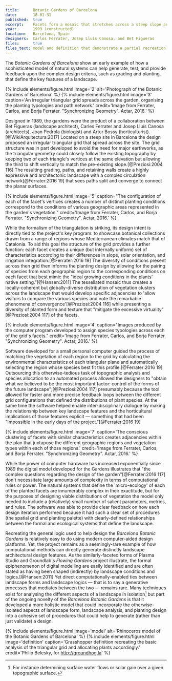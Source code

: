 ```yaml
---
title:      Botanic Gardens of Barcelona
date:       18-01-31
published:  true
excerpt:    Facets form a mosaic that stretches across a steep slope and structures a tailored planting plan.
year:       1999 (constructed)
location:   Barcelona, Spain
designers:  Carlos Ferrater, Josep Lluís Canosa, and Bet Figueras
files:      true
files_text: model and definition that demonstrate a partial recreation of this project
---
```


The *Botanic Gardens of Barcelona* show an early example of how a sophisticated model of natural systems can help generate, test, and provide feedback upon the complex design criteria, such as grading and planting, that define the key features of a landscape.

{% include elements/figure.html image='2' alt='Photograph of the Botanic Gardens of Barcelona' %}
{% include elements/figure.html image='3' caption='An irregular triangular grid spreads across the garden, organising the planting typologies and path network.' credit='Image from Ferrater, Carlos, and Borja Ferrater. "Synchronizing Geometry". Actar, 2016.' %}

Designed in 1989, the gardens were the product of a collaboration between Bet Figueras (landscape architect), Carles Ferrater and Josep Lluís Canosa (architects), Joan Pedrola (biologist) and Artur Bossy (horticulturist).[@WikiArquitectura:2017] Located on a steep site in Barcelona the design proposed an irregular triangular grid that spread across the site. The grid structure was in part developed to avoid the need for major earthworks, as the triangular geometry could closely follow the existing topography by keeping two of each triangle's vertices at the same elevation but allowing the third to shift vertically to match the pre-existing slope.[@Preziosi:2004 116] The resulting grading, paths, and retaining walls create a highly expressive and architectonic landscape with a complex circulation network[@Ferrater:2016 19] that sees paths split and converge to connect the planar surfaces.

{% include elements/figure.html image='5' caption="The configuration of each of the facet's vertices creates a number of distinct planting conditions correspond to the conditions of various geographic areas represented in the garden's vegetation." credit='Image from Ferrater, Carlos, and Borja Ferrater. "Synchronizing Geometry". Actar, 2016.' %}

While the formalism of the triangulation is striking, its design intent is directly tied to the project's key program: to showcase botanical collections drawn from a range of regions whose Mediterranean climates match that of Catalonia. To aid this goal the structure of the grid provides a further function: each facet creates a unique (but internally uniform) set of characteristics according to their differences in slope, solar orientation, and irrigation integration.[@Ferrater:2016 19] The diversity of conditions present across then grid then informs the planting design by allowing for the pairing of species from each geographic region to the corresponding conditions on each facet that best mimic the "ideal growing conditions in the plants' native setting."[@Hansen:2011] The tessellated mosaic thus creates a locally-coherent but globally-diverse distribution of vegetation clusters across the landscape that would develop specific adjacencies to 'allow visitors to compare the various species and note the remarkable phenomena of convergence'[@Preziosi:2004 116] while presenting a diversity of planted form and texture that "mitigate the excessive virtuality"[@Preziosi:2004 117] of the facets.

{% include elements/figure.html image='4' caption="Images produced by the computer program developed to assign species typologies across each of the grid's facets." credit='Image from Ferrater, Carlos, and Borja Ferrater. "Synchronizing Geometry". Actar, 2016.' %}

Software developed for a small personal computer guided the process of matching the vegetation of each region to the grid by calculating the environmental characteristics of each triangular plane and automatically selecting the region whose species best fit  this profile.[@Ferrater:2016 19] Outsourcing this otherwise-tedious task of topographic analysis and species allocation to an automated process allowed the designers to "obtain what we believed to be the most important factor: control of the forms of the future landscape";[@Preziosi:2004 117] presumably because the tool allowed for faster and more precise feedback loops between the different grid configurations that defined the distributions of plant species. At the same time the software helped enable inter-disciplinary dialogue by making the relationship between key landscape features and the horticultural implications of those features explicit — something that had been "impossible in the early days of the project."[@Ferrater:2016 19]

{% include elements/figure.html image='7' caption='The conscious clustering of facets with similar characteristics creates adjacencies within the plan that juxtapose the different geographic regions and vegetation types within each of those regions.' credit='Image from Ferrater, Carlos, and Borja Ferrater. "Synchronizing Geometry". Actar, 2016.' %}

While the power of computer hardware has increased exponentially since 1989 the digital model developed for the Gardens illustrates that "the complex questions regarding the design of the garden"[@Ferrater:2016 117] don't necessitate large amounts of complexity in terms of computational rules or power. The natural systems that define the 'micro-ecology' of each of the planted facets are innumerably complex in their exactitude, but for the purposes of designing viable distributions of vegetation the model only needed to include a (relatively) small number of salient parameters, metrics, and rules. The software was able to provide clear feedback on how each design iteration performed because it had such a clear set of procedures (the spatial grid and planting palette) with clearly-defined relationships between the formal and ecological systems that define the landscape.

Recreating the general logic used to help design the *Barcelona Botanic Gardens* is relatively easy to do using modern computer-aided design platforms. Yet, the project remains as a seemingly-rare example of how computational methods can directly generate distinctly landscape architectural design features. As the similarly-faceted forms of Plasma Studio and Groundlab's *Flowing Gardens* project illustrate, the formal epiphenomenon of digital modelling are easily identified and are often stated as having been shaped (indirectly) by landscape conditions and logics.[@Hansen:2011] Yet direct computationally-enabled ties between landscape forms and landscape logics — that is to say a generative processes that mediates between the two — remains rare. Many techniques exist for analysing the different aspects of a landscape in isolation[^iso] but part of the ongoing novelty of the *Barcelona Botanic Gardens* is that it developed a more holistic model that could incorporate the otherwise-isolated aspects of landscape form, landscape analysis, and planting design into a cohesive set of procedures that could help to generate (rather than just validate) a design.

{% include elements/figure.html image='model' alt='Rhinoceros model of the Botanic Gardens of Barcelona' %}
{% include elements/figure.html image='definition' caption='Grasshopper definition recreating the basic analysis of the triangular grid and allocating plants accordingly.' credit='Philip Belesky, for http://groundhog.la' %}

[^iso]: For instance determining surface water flows or solar gain over a given topographic surface.

